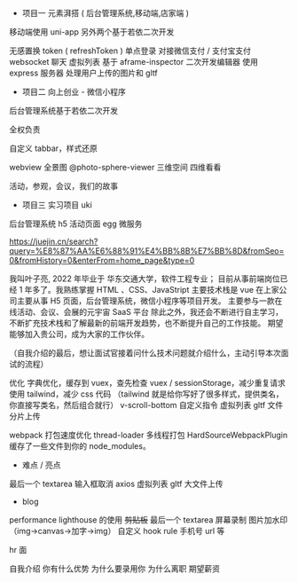 - 项目一 元素湃搭 ( 后台管理系统,移动端,店家端 )

移动端使用 uni-app
另外两个基于若依二次开发

无感置换 token ( refreshToken )
单点登录
对接微信支付 / 支付宝支付
websocket 聊天 虚拟列表
基于 aframe-inspector 二次开发编辑器
使用 express 服务器 处理用户上传的图片和 gltf

- 项目二 向上创业 - 微信小程序

后台管理系统基于若依二次开发

全权负责

自定义 tabbar，样式还原

webview
全景图 @photo-sphere-viewer
三维空间 四维看看

活动，参观，会议，我们的故事

- 项目三 实习项目 uki

后台管理系统
h5 活动页面
egg 微服务

https://juejin.cn/search?query=%E8%87%AA%E6%88%91%E4%BB%8B%E7%BB%8D&fromSeo=0&fromHistory=0&enterFrom=home_page&type=0

我叫叶子亮, 2022 年毕业于 华东交通大学，软件工程专业；
目前从事前端岗位已经 1 年多了。我熟练掌握 HTML 、CSS、JavaStript
主要技术栈是 vue
在上家公司主要从事 H5 页面，后台管理系统，微信小程序等项目开发。
主要参与一款在线活动、会议、会展的元宇宙 SaaS 平台
除此之外，我还会不断进行自主学习，不断扩充技术栈和了解最新的前端开发趋势，也不断提升自己的工作技能。
期望能够加入贵公司，成为大家的工作伙伴。

（自我介绍的最后，想让面试官接着问什么技术问题就介绍什么，主动引导本次面试的流程）

优化
字典优化，缓存到 vuex，查先检查 vuex / sessionStorage，减少重复请求
使用 tailwind，减少 css 代码 （tailwind 就是给你写好了很多样式，提供类名，你直接写类名，然后组合就行）
v-scroll-bottom 自定义指令
虚拟列表
gltf 文件分片上传

webpack 打包速度优化
thread-loader 多线程打包
HardSourceWebpackPlugin 缓存了一些文件到你的 node_modules。

- 难点 / 亮点

最后一个 textarea
输入框取消 axios
虚拟列表
gltf 大文件上传

- blog

performance lighthouse 的使用
~~剪贴板~~
最后一个 textarea
屏幕录制
图片加水印（img->canvas->加字->img）
自定义 hook
rule 手机号 url 等

hr 面

自我介绍
你有什么优势
为什么要录用你
为什么离职
期望薪资
